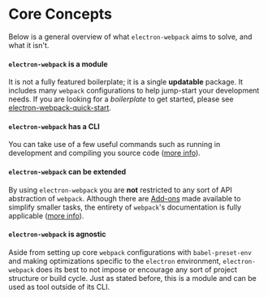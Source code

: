 # Core Concepts

Below is a general overview of what `electron-webpack` aims to solve, and what it isn't.

#### `electron-webpack` is a module
It is not a fully featured boilerplate; it is a single **updatable** package. It includes many `webpack` configurations to help jump-start your development needs. If you are looking for a *boilerplate* to get started, please see [electron-webpack-quick-start](https://github.com/electron-userland/electron-webpack-quick-start).

#### `electron-webpack` has a CLI
You can take use of a few useful commands such as running in development and compiling you source code ([more info](./cli-commands.md)).

#### `electron-webpack` can be extended
By using `electron-webpack` you are **not** restricted to any sort of API abstraction of `webpack`. Although there are [Add-ons](./add-ons.md) made available to simplify smaller tasks, the entirety of `webpack`'s documentation is fully applicable ([more info](./extending-as-a-library.md)).

#### `electron-webpack` is agnostic
Aside from setting up core `webpack` configurations with `babel-preset-env` and making optimizations specific to the `electron` environment, `electron-webpack` does its best to not impose or encourage any sort of project structure or build cycle. Just as stated before, this is a module and can be used as tool outside of its CLI.
